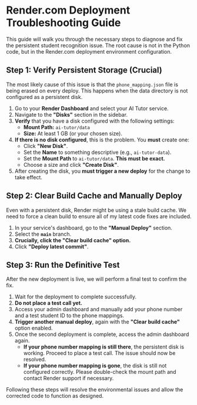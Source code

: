 # Render.com Deployment Troubleshooting Guide

This guide will walk you through the necessary steps to diagnose and fix the persistent student recognition issue. The root cause is not in the Python code, but in the Render.com deployment environment configuration.

## Step 1: Verify Persistent Storage (Crucial)

The most likely cause of this issue is that the `phone_mapping.json` file is being erased on every deploy. This happens when the data directory is not configured as a persistent disk.

1.  Go to your **Render Dashboard** and select your AI Tutor service.
2.  Navigate to the **"Disks"** section in the sidebar.
3.  **Verify** that you have a disk configured with the following settings:
    *   **Mount Path:** `ai-tutor/data`
    *   **Size:** At least 1 GB (or your chosen size).
4.  **If there is no disk configured**, this is the problem. You **must** create one:
    *   Click **"New Disk"**.
    *   Set the **Name** to something descriptive (e.g., `ai-tutor-data`).
    *   Set the **Mount Path** to `ai-tutor/data`. **This must be exact.**
    *   Choose a size and click **"Create Disk"**.
5.  After creating the disk, you **must trigger a new deploy** for the change to take effect.

## Step 2: Clear Build Cache and Manually Deploy

Even with a persistent disk, Render might be using a stale build cache. We need to force a clean build to ensure all of my latest code fixes are included.

1.  In your service's dashboard, go to the **"Manual Deploy"** section.
2.  Select the **`main`** branch.
3.  **Crucially, click the "Clear build cache" option.**
4.  Click **"Deploy latest commit"**.

## Step 3: Run the Definitive Test

After the new deployment is live, we will perform a final test to confirm the fix.

1.  Wait for the deployment to complete successfully.
2.  **Do not place a test call yet.**
3.  Access your admin dashboard and manually add your phone number and a test student ID to the phone mappings.
4.  **Trigger another manual deploy**, again with the **"Clear build cache"** option enabled.
5.  Once the second deployment is complete, access the admin dashboard again.
    *   **If your phone number mapping is still there**, the persistent disk is working. Proceed to place a test call. The issue should now be resolved.
    *   **If your phone number mapping is gone**, the disk is still not configured correctly. Please double-check the mount path and contact Render support if necessary.

Following these steps will resolve the environmental issues and allow the corrected code to function as designed.